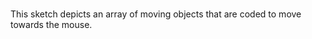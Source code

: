 # 

This sketch depicts an array of moving objects that are coded to move towards the mouse. 

```js

```
